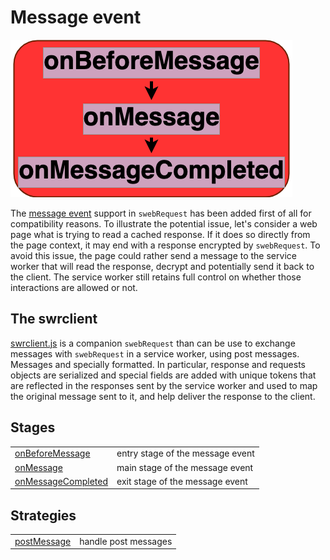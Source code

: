 # Message event

![Stages for the install event](../images/messagestages.png)

The [message event](https://developer.mozilla.org/en-US/docs/Web/API/ServiceWorkerGlobalScope/message_event) support in `swebRequest` has been added first of all for compatibility reasons. To illustrate the potential issue, let's consider a web page what is trying to read a cached response. If it does so directly from the page context, it may end with a response encrypted by `swebRequest`. To avoid this issue, the page could rather send a message to the service worker that will read the response, decrypt and potentially send it back to the client. The service worker still retains full control on whether those interactions are allowed or not. 


## The swrclient
[swrclient.js](../lib/swrclient.js) is a companion `swebRequest` than can be use to exchange messages with `swebRequest` in a service worker, using post messages. Messages and specially formatted. In particular, response and requests objects are serialized and special fields are added with unique tokens that are reflected in the responses sent by the service worker and used to map the original message sent to it, and help deliver the response to the client.

## Stages
|||
|--|--|
[onBeforeMessage](../stages/onBeforeMessage.md) | entry stage of the message event 
[onMessage](../stages/onMessage.md) | main stage of the message event 
[onMessageCompleted](../stages/onMessageCompleted.md) | exit stage of the message event 

## Strategies
|||
|--|--|
[postMessage](../strategies/postMessage.md) | handle post messages
